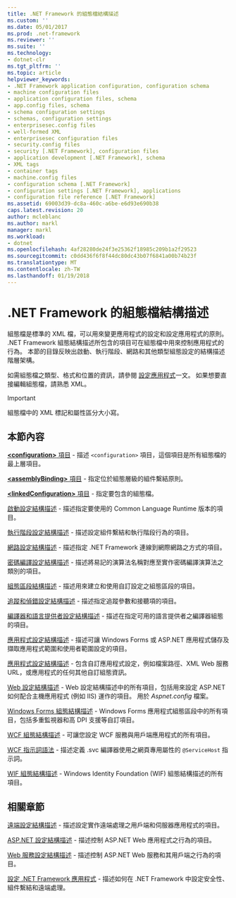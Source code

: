 ```yaml
---
title: .NET Framework 的組態檔結構描述
ms.custom: ''
ms.date: 05/01/2017
ms.prod: .net-framework
ms.reviewer: ''
ms.suite: ''
ms.technology:
- dotnet-clr
ms.tgt_pltfrm: ''
ms.topic: article
helpviewer_keywords:
- .NET Framework application configuration, configuration schema
- machine configuration files
- application configuration files, schema
- app.config files, schema
- schema configuration settings
- schemas, configuration settings
- enterprisesec.config files
- well-formed XML
- enterprisesec configuration files
- security.config files
- security [.NET Framework], configuration files
- application development [.NET Framework], schema
- XML tags
- container tags
- machine.config files
- configuration schema [.NET Framework]
- configuration settings [.NET Framework], applications
- configuration file reference [.NET Framework]
ms.assetid: 69003d39-dc8a-460c-a6be-e6d93e690b38
caps.latest.revision: 20
author: mcleblanc
ms.author: markl
manager: markl
ms.workload:
- dotnet
ms.openlocfilehash: 4af28280de24f3e25362f18985c209b1a2f29523
ms.sourcegitcommit: c0dd436f6f8f44dc80dc43b07f6841a00b74b23f
ms.translationtype: MT
ms.contentlocale: zh-TW
ms.lasthandoff: 01/19/2018
---
```

# <a name="configuration-file-schema-for-the-net-framework"></a>.NET Framework 的組態檔結構描述

組態檔是標準的 XML 檔，可以用來變更應用程式的設定和設定應用程式的原則。 .NET Framework 組態結構描述所包含的項目可在組態檔中用來控制應用程式的行為。 本節的目錄反映出啟動、執行階段、網路和其他類型組態設定的結構描述階層架構。

如需組態檔之類型、格式和位置的資訊，請參閱 [設定應用程式](~/docs/framework/configure-apps/index.md)一文。 如果想要直接編輯組態檔，請熟悉 XML。

> [!IMPORTANT]
> 組態檔中的 XML 標記和屬性區分大小寫。

## <a name="in-this-section"></a>本節內容

[**\<configuration>** 項目](~/docs/framework/configure-apps/file-schema/configuration-element.md) - 描述 `<configuration>` 項目，這個項目是所有組態檔的最上層項目。

[**\<assemblyBinding>** 項目](~/docs/framework/configure-apps/file-schema/assemblybinding-element-for-configuration.md) - 指定位於組態層級的組件繫結原則。

[**\<linkedConfiguration>** 項目](~/docs/framework/configure-apps/file-schema/linkedconfiguration-element.md) - 指定要包含的組態檔。

[啟動設定結構描述](~/docs/framework/configure-apps/file-schema/startup/index.md) - 描述指定要使用的 Common Language Runtime 版本的項目。

[執行階段設定結構描述](~/docs/framework/configure-apps/file-schema/runtime/index.md) - 描述設定組件繫結和執行階段行為的項目。

[網路設定結構描述](~/docs/framework/configure-apps/file-schema/network/index.md) - 描述指定 .NET Framework 連線到網際網路之方式的項目。

[密碼編譯設定結構描述](~/docs/framework/configure-apps/file-schema/cryptography/index.md) - 描述將易記的演算法名稱對應至實作密碼編譯演算法之類別的項目。

[組態區段結構描述](~/docs/framework/configure-apps/file-schema/configuration-sections-schema.md) - 描述用來建立和使用自訂設定之組態區段的項目。

[追蹤和偵錯設定結構描述](~/docs/framework/configure-apps/file-schema/trace-debug/index.md) - 描述指定追蹤參數和接聽項的項目。

[編譯器和語言提供者設定結構描述](~/docs/framework/configure-apps/file-schema/compiler/index.md) - 描述在指定可用的語言提供者之編譯器組態的項目。

[應用程式設定結構描述](~/docs/framework/configure-apps/file-schema/application-settings-schema.md) - 描述可讓 Windows Forms 或 ASP.NET 應用程式儲存及擷取應用程式範圍和使用者範圍設定的項目。

[應用程式設定結構描述](~/docs/framework/configure-apps/file-schema/appsettings/index.md) - 包含自訂應用程式設定，例如檔案路徑、XML Web 服務 URL，或應用程式的任何其他自訂組態資訊。

[Web 設定結構描述](~/docs/framework/configure-apps/file-schema/web/index.md) - Web 設定結構描述中的所有項目，包括用來設定 ASP.NET 如何配合主機應用程式 (例如 IIS) 運作的項目。 用於 *Aspnet.config* 檔案。

[Windows Forms 組態結構描述](winforms/index.md) - Windows Forms 應用程式組態區段中的所有項目，包括多重監視器和高 DPI 支援等自訂項目。

[WCF 組態結構描述](~/docs/framework/configure-apps/file-schema/wcf/index.md) - 可讓您設定 WCF 服務與用戶端應用程式的所有項目。

[WCF 指示詞語法](~/docs/framework/configure-apps/file-schema/wcf-directive/index.md) - 描述定義 .svc 編譯器使用之網頁專用屬性的 `@ServiceHost` 指示詞。

[WIF 組態結構描述](windows-identity-foundation/index.md) - Windows Identity Foundation (WIF) 組態結構描述的所有項目。

## <a name="related-sections"></a>相關章節

[遠端設定結構描述](http://msdn.microsoft.com/library/dc2d1e62-9af7-4ca1-99fd-98b93bb4db9e) - 描述設定實作遠端處理之用戶端和伺服器應用程式的項目。

[ASP.NET 設定結構描述](http://msdn.microsoft.com/library/b5ysx397\(v=vs.100\).aspx) - 描述控制 ASP.NET Web 應用程式之行為的項目。

[Web 服務設定結構描述](http://msdn.microsoft.com/library/f84d6d55-1add-4eb7-ae46-33df5833ea2e) - 描述控制 ASP.NET Web 服務和其用戶端之行為的項目。

[設定 .NET Framework 應用程式](http://msdn.microsoft.com/library/d789b592-fcb5-4e3d-8ac9-e0299adaaa42) - 描述如何在 .NET Framework 中設定安全性、組件繫結和遠端處理。
